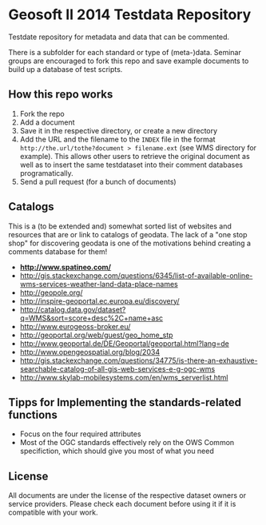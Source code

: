 # Geosoft II 2014 Testdata Repository

Testdate repository for metadata and data that can be commented.

There is a subfolder for each standard or type of (meta-)data. Seminar groups are encouraged to fork this repo and save example documents to build up a database of test scripts.

## How this repo works

1. Fork the repo
2. Add a document
  1. Save it in the respective directory, or create a new directory
  2. Add the URL and the filename to the `INDEX` file in the format `http://the.url/tothe?document > filename.ext` (see WMS directory for example). This allows other users to retrieve the original document as well as to insert the same testdataset into their comment databases programatically.
3. Send a pull request (for a bunch of documents)

## Catalogs

This is a (to be extended and) somewhat sorted list of websites and resources that are or link to catalogs of geodata. The lack of a "one stop shop" for discovering geodata is one of the motivations behind creating a comments database for them!

* **http://www.spatineo.com/**
* http://gis.stackexchange.com/questions/6345/list-of-available-online-wms-services-weather-land-data-place-names
* http://geopole.org/
* http://inspire-geoportal.ec.europa.eu/discovery/
* http://catalog.data.gov/dataset?q=WMS&sort=score+desc%2C+name+asc
* http://www.eurogeoss-broker.eu/
* http://geoportal.org/web/guest/geo_home_stp
* http://www.geoportal.de/DE/Geoportal/geoportal.html?lang=de
* http://www.opengeospatial.org/blog/2034
* http://gis.stackexchange.com/questions/34775/is-there-an-exhaustive-searchable-catalog-of-all-gis-web-services-e-g-ogc-wms
* http://www.skylab-mobilesystems.com/en/wms_serverlist.html

## Tipps for Implementing the standards-related functions

* Focus on the four required attributes
* Most of the OGC standards effectively rely on the OWS Common specifiction, which should give you most of what you need

## License

All documents are under the license of the respective dataset owners or service providers. Please check each document before using it if it is compatible with your work.
